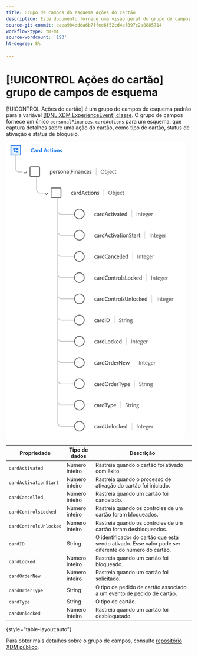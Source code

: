 ```yaml
---
title: Grupo de campos do esquema Ações do cartão
description: Este documento fornece uma visão geral do grupo de campos Ações do cartão .
source-git-commit: eaea904ddda6b7ffee6f52cd4af897c2a8885714
workflow-type: tm+mt
source-wordcount: '193'
ht-degree: 8%

---
```


# [!UICONTROL Ações do cartão] grupo de campos de esquema

[!UICONTROL Ações do cartão] é um grupo de campos de esquema padrão para a variável [[!DNL XDM ExperienceEvent] classe](../../classes/experienceevent.md). O grupo de campos fornece um único `personalFinances.cardActions` para um esquema, que captura detalhes sobre uma ação do cartão, como tipo de cartão, status de ativação e status de bloqueio.

![](../../images/field-groups/card-actions.png)

| Propriedade | Tipo de dados | Descrição |
| --- | --- | --- |
| `cardActivated` | Número inteiro | Rastreia quando o cartão foi ativado com êxito. |
| `cardActivationStart` | Número inteiro | Rastreia quando o processo de ativação do cartão foi iniciado. |
| `cardCancelled` | Número inteiro | Rastreia quando um cartão foi cancelado. |
| `cardControlsLocked` | Número inteiro | Rastreia quando os controles de um cartão foram bloqueados. |
| `cardControlsUnlocked` | Número inteiro | Rastreia quando os controles de um cartão foram desbloqueados. |
| `cardID` | String | O identificador do cartão que está sendo ativado. Esse valor pode ser diferente do número do cartão. |
| `cardLocked` | Número inteiro | Rastreia quando um cartão foi bloqueado. |
| `cardOrderNew` | Número inteiro | Rastreia quando um cartão foi solicitado. |
| `cardOrderType` | String | O tipo de pedido de cartão associado a um evento de pedido de cartão. |
| `cardType` | String | O tipo de cartão. |
| `cardUnlocked` | Número inteiro | Rastreia quando um cartão foi desbloqueado. |

{style=&quot;table-layout:auto&quot;}

Para obter mais detalhes sobre o grupo de campos, consulte [repositório XDM público](https://github.com/adobe/xdm/blob/master/docs/reference/fieldgroups/experience-event/experienceevent-card-actions.schema.json).

